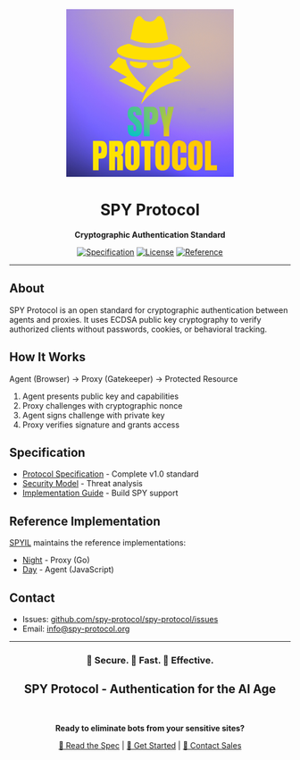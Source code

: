 <div align="center">
  <img src="profile/logo.png" alt="SPY Protocol" width="300"/>
  
  # SPY Protocol
  
  **Cryptographic Authentication Standard**
  
  [![Specification](https://img.shields.io/badge/spec-v1.0-blue.svg)](https://github.com/spy-protocol/spy-protocol)
  [![License](https://img.shields.io/badge/license-MIT-green.svg)](https://github.com/spy-protocol/spy-protocol/blob/main/LICENSE)
  [![Reference](https://img.shields.io/badge/reference-SPYIL-yellow.svg)](https://github.com/SPYIL)
</div>

---

## About

SPY Protocol is an open standard for cryptographic authentication between agents and proxies. It uses ECDSA public key cryptography to verify authorized clients without passwords, cookies, or behavioral tracking.

## How It Works
Agent (Browser) → Proxy (Gatekeeper) → Protected Resource

1. Agent presents public key and capabilities
2. Proxy challenges with cryptographic nonce  
3. Agent signs challenge with private key
4. Proxy verifies signature and grants access

## Specification

- [Protocol Specification](https://github.com/spy-protocol/spy-protocol) - Complete v1.0 standard
- [Security Model](https://github.com/spy-protocol/spy-protocol/blob/main/SECURITY.md) - Threat analysis
- [Implementation Guide](https://github.com/spy-protocol/spy-protocol/blob/main/IMPLEMENTERS.md) - Build SPY support

## Reference Implementation

[SPYIL](https://github.com/SPYIL) maintains the reference implementations:
- [Night](https://github.com/SPYIL/night) - Proxy (Go)
- [Day](https://github.com/SPYIL/day) - Agent (JavaScript)

## Contact

- Issues: [github.com/spy-protocol/spy-protocol/issues](https://github.com/spy-protocol/spy-protocol/issues)
- Email: info@spy-protocol.org

---

<div align="center">
  <h3>🔐 Secure. 🚀 Fast. 🎯 Effective.</h3>
  <h2>SPY Protocol - Authentication for the AI Age</h2>
  
  <br/>
  
  **Ready to eliminate bots from your sensitive sites?**
  
  [📖 Read the Spec](https://github.com/spy-protocol/spy-protocol) | [🚀 Get Started](https://spyil.com) | [📧 Contact Sales](mailto:sales@spyil.com)
</div>
